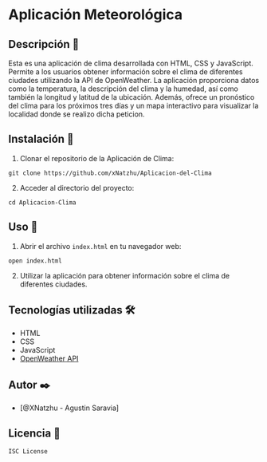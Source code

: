 # Aplicación Meteorológica

## Descripción 💫

Esta es una aplicación de clima desarrollada con HTML, CSS y JavaScript. Permite a los usuarios obtener información sobre el clima de diferentes ciudades utilizando la API de OpenWeather. La aplicación proporciona datos como la temperatura, la descripción del clima y la humedad, así como también la longitud y latitud de la ubicación. Además, ofrece un pronóstico del clima para los próximos tres días y un mapa interactivo para visualizar la localidad donde se realizo dicha peticion.

## Instalación 🔧

1. Clonar el repositorio de la Aplicación de Clima:
```
git clone https://github.com/xNatzhu/Aplicacion-del-Clima
```

2. Acceder al directorio del proyecto:
```
cd Aplicacion-Clima
```

## Uso  📌

1. Abrir el archivo `index.html` en tu navegador web:
```
open index.html
```
2. Utilizar la aplicación para obtener información sobre el clima de diferentes ciudades.

## Tecnologías utilizadas  🛠️

- HTML
- CSS
- JavaScript
- [OpenWeather API](https://openweathermap.org/api)  


## Autor  ✒️
- [@XNatzhu - Agustin Saravia]

## Licencia  📄
```
ISC License
```
   

